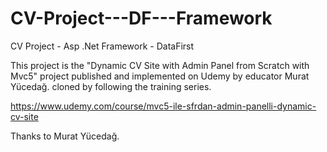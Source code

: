 # CV-Project---DF---Framework
CV Project - Asp .Net Framework - DataFirst

This project is the "Dynamic CV Site with Admin Panel from Scratch with Mvc5" project published and implemented on Udemy by educator Murat Yücedağ.
cloned by following the training series.

https://www.udemy.com/course/mvc5-ile-sfrdan-admin-panelli-dynamic-cv-site

Thanks to Murat Yücedağ.
